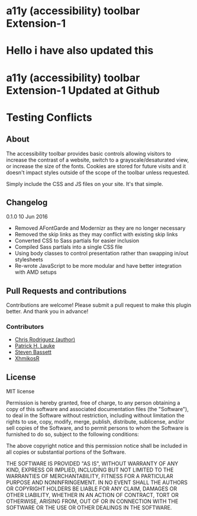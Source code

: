 
# a11y (accessibility) toolbar Extension-1
# Hello i have also updated this 

# a11y (accessibility) toolbar Extension-1 Updated at Github
# Testing Conflicts

## About
The accessibility toolbar provides basic controls allowing visitors to increase the contrast of a website, switch to a grayscale/desaturated view, or increase the size of the fonts. Cookies are stored for future visits and it doesn't impact styles outside of the scope of the toolbar unless requested.

Simply include the CSS and JS files on your site. It's that simple.

## Changelog

0.1.0 10 Jun 2016
* Removed AFontGarde and Modernizr as they are no longer necessary
* Removed the skip links as they may conflict with existing skip links
* Converted CSS to Sass partials for easier inclusion
* Compiled Sass partials into a single CSS file
* Using body classes to control presentation rather than swapping in/out stylesheets
* Re-wrote JavaScript to be more modular and have better integration with AMD setups

## Pull Requests and contributions

Contributions are welcome! Please submit a pull request to make this plugin better. And thank you in advance!

### Contributors

* [Chris Rodriguez (author)](https://github.com/clrux)
* [Patrick H. Lauke](https://github.com/patrickhlauke)
* [Steven Bassett](https://github.com/bassettsj)
* [XhmikosR](https://github.com/XhmikosR)

## License
MIT license

Permission is hereby granted, free of charge, to any person obtaining a copy of this software and associated documentation files (the "Software"), to deal in the Software without restriction, including without limitation the rights to use, copy, modify, merge, publish, distribute, sublicense, and/or sell copies of the Software, and to permit persons to whom the Software is furnished to do so, subject to the following conditions:

The above copyright notice and this permission notice shall be included in all copies or substantial portions of the Software.

THE SOFTWARE IS PROVIDED "AS IS", WITHOUT WARRANTY OF ANY KIND, EXPRESS OR IMPLIED, INCLUDING BUT NOT LIMITED TO THE WARRANTIES OF MERCHANTABILITY, FITNESS FOR A PARTICULAR PURPOSE AND NONINFRINGEMENT. IN NO EVENT SHALL THE AUTHORS OR COPYRIGHT HOLDERS BE LIABLE FOR ANY CLAIM, DAMAGES OR OTHER LIABILITY, WHETHER IN AN ACTION OF CONTRACT, TORT OR OTHERWISE, ARISING FROM, OUT OF OR IN CONNECTION WITH THE SOFTWARE OR THE USE OR OTHER DEALINGS IN THE SOFTWARE.
